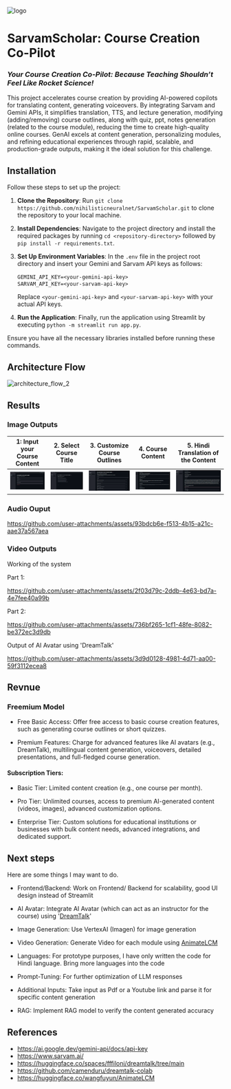 ![logo](https://github.com/user-attachments/assets/174ff08d-6a90-4898-b348-6b3b4581be5e)

# SarvamScholar: Course Creation Co-Pilot

### *Your Course Creation Co-Pilot: Because Teaching Shouldn’t Feel Like Rocket Science!*

This project accelerates course creation by providing AI-powered copilots for translating content, generating voiceovers. By integrating Sarvam and Gemini APIs, it simplifies translation, TTS, and lecture generation, modifying (adding/removing) course outlines, along with quiz, ppt, notes generation (related to the course module), reducing the time to create high-quality online courses. GenAI excels at content generation, personalizing modules, and refining educational experiences through rapid, scalable, and production-grade outputs, making it the ideal solution for this challenge.

## Installation

Follow these steps to set up the project:

1. **Clone the Repository**: Run `git clone https://github.com/nihilisticneuralnet/SarvamScholar.git` to clone the repository to your local machine.

2. **Install Dependencies**: Navigate to the project directory and install the required packages by running `cd <repository-directory>` followed by `pip install -r requirements.txt`. 

3. **Set Up Environment Variables**: In the `.env` file in the project root directory and insert your Gemini and Sarvam API keys as follows:
   ```plaintext
   GEMINI_API_KEY=<your-gemini-api-key>
   SARVAM_API_KEY=<your-sarvam-api-key>
   ```
   Replace `<your-gemini-api-key>` and `<your-sarvam-api-key>` with your actual API keys.

4. **Run the Application**: Finally, run the application using Streamlit by executing `python -m streamlit run app.py`.

Ensure you have all the necessary libraries installed before running these commands.

## Architecture Flow

[//]: ![architecture_flow1](https://github.com/user-attachments/assets/e81002a9-668f-422f-b778-b5866d66b3df)
![architecture_flow_2](https://github.com/user-attachments/assets/80723615-feb1-446b-b2a9-f2da8f12163e)

## Results

### Image Outputs

 1: Input your Course Content | 2. Select Course Title | 3. Customize Course Outlines | 4. Course Content | 5. Hindi Translation of the Content | 
| --- | --- | --- | --- | --- | 
| <img src="img/1.png" width="200"/> | <img src="img/2.png" width="200"/> | <img src="img/3.png" width="200"/> | <img src="img/4.png" width="200"/> | <img src="img/5.png" width="200"/> | 

### Audio Ouput

[//]: [version1]https://github.com/user-attachments/assets/94df8627-387c-4b3f-8fac-f18add1e6194

https://github.com/user-attachments/assets/93bdcb6e-f513-4b15-a21c-aae37a567aea



### Video Outputs

Working of the system

[//]: https://github.com/user-attachments/assets/f1824f38-9d34-4135-9985-06a499fea5d7

Part 1:

https://github.com/user-attachments/assets/2f03d79c-2ddb-4e63-bd7a-4e7fee40a99b

Part 2:

https://github.com/user-attachments/assets/736bf265-1cf1-48fe-8082-be372ec3d9db


Output of AI Avatar using 'DreamTalk'

[//]: [version1]https://github.com/user-attachments/assets/ef567f2c-0951-4017-8329-0c22767b8321


https://github.com/user-attachments/assets/3d9d0128-4981-4d71-aa00-59f3112ecea8


## Revnue

### Freemium Model
- Free Basic Access: Offer free access to basic course creation features, such as generating course outlines or short quizzes.
  
- Premium Features: Charge for advanced features like AI avatars (e.g., DreamTalk), multilingual content generation, voiceovers, detailed presentations, and full-fledged course generation.

#### Subscription Tiers:

- Basic Tier: Limited content creation (e.g., one course per month).

- Pro Tier: Unlimited courses, access to premium AI-generated content (videos, images), advanced customization options.

- Enterprise Tier: Custom solutions for educational institutions or businesses with bulk content needs, advanced integrations, and dedicated support.


## Next steps

Here are some things I may want to do.

- Frontend/Backend: Work on Frontend/ Backend for scalability, good UI design instead of Streamlit

- AI Avatar: Integrate AI Avatar (which can act as an instructor for the course) using '[DreamTalk](https://huggingface.co/spaces/fffiloni/dreamtalk/tree/main)'

- Image Generation: Use VertexAI (Imagen) for image generation
  
- Video Generation: Generate Video for each module using [AnimateLCM](https://huggingface.co/wangfuyun/AnimateLCM)

- Languages: For prototype purposes, I have only written the code for Hindi language. Bring more languages into the code

- Prompt-Tuning: For further optimization of LLM responses

- Additional Inputs: Take input as Pdf or a Youtube link and parse it for specific content generation

- RAG: Implement RAG model to verify the content generated accuracy


## References

- https://ai.google.dev/gemini-api/docs/api-key
- https://www.sarvam.ai/
- https://huggingface.co/spaces/fffiloni/dreamtalk/tree/main
- https://github.com/camenduru/dreamtalk-colab
- https://huggingface.co/wangfuyun/AnimateLCM
